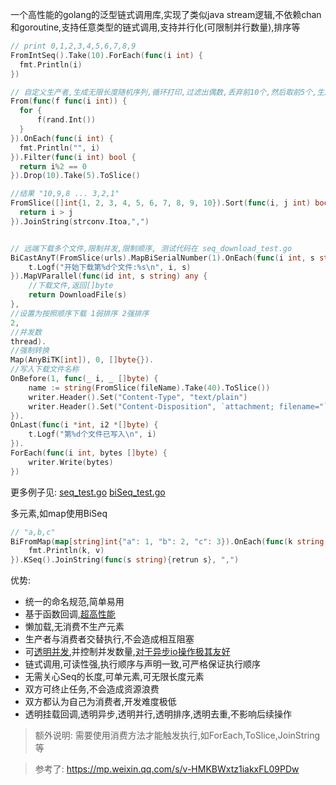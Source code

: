 一个高性能的golang的泛型链式调用库,实现了类似java stream逻辑,不依赖chan和goroutine,支持任意类型的链式调用,支持并行化(可限制并行数量),排序等

```go
// print 0,1,2,3,4,5,6,7,8,9
FromIntSeq().Take(10).ForEach(func(i int) {
  fmt.Println(i)
})

// 自定义生产者,生成无限长度随机序列,循环打印,过滤出偶数,丢弃前10个,然后取前5个,生成切片
From(func(f func(i int)) {
  for {
      f(rand.Int())
  }
}).OnEach(func(i int) {
  fmt.Println("", i)
}).Filter(func(i int) bool {
  return i%2 == 0
}).Drop(10).Take(5).ToSlice()

//结果 "10,9,8 ... 3,2,1"
FromSlice([]int{1, 2, 3, 4, 5, 6, 7, 8, 9, 10}).Sort(func(i, j int) bool {
  return i > j
}).JoinString(strconv.Itoa,",")


// 远端下载多个文件,限制并发,限制顺序, 测试代码在 seq_download_test.go
BiCastAnyT(FromSlice(urls).MapBiSerialNumber(1).OnEach(func(i int, s string) {
    t.Logf("开始下载第%d个文件:%s\n", i, s)
}).MapVParallel(func(id int, s string) any {
    //下载文件,返回[]byte
    return DownloadFile(s)
},
//设置为按照顺序下载 1弱排序 2强排序
2,
//并发数
thread).
//强制转换
Map(AnyBiTK[int]), 0, []byte{}).
//写入下载文件名称
OnBefore(1, func(_ i, _ []byte) {
    name := string(FromSlice(fileName).Take(40).ToSlice())
    writer.Header().Set("Content-Type", "text/plain")
    writer.Header().Set("Content-Disposition", `attachment; filename="`+time.Now().Format("02_15:04:05")+"_"+name+`.merge.txt"`)
}).
OnLast(func(i *int, i2 *[]byte) {
    t.Logf("第%d个文件已写入\n", i)
}).
ForEach(func(i int, bytes []byte) {
    writer.Write(bytes)
})
```

更多例子见: [seq_test.go](./seq__test.go) [biSeq_test.go](./biSeq_test.go)

多元素,如map使用BiSeq

```go
// "a,b,c"
BiFromMap(map[string]int{"a": 1, "b": 2, "c": 3}).OnEach(func(k string, v int) {
    fmt.Println(k, v)
}).KSeq().JoinString(func(s string){retrun s}, ",")
```

优势:

- 统一的命名规范,简单易用
- 基于函数回调,[超高性能](seq_bench_test.go)
- 懒加载,无消费不生产元素
- 生产者与消费者交替执行,不会造成相互阻塞
- 可[透明并发](seq_enhance_test.go),并控制并发数量,[对于异步io操作极其友好](seq_download_test.go)
- 链式调用,可读性强,执行顺序与声明一致,可严格保证执行顺序
- 无需关心Seq的长度,可单元素,可无限长度元素
- 双方可终止任务,不会造成资源浪费
- 双方都认为自己为消费者,开发难度极低
- 透明挂载回调,透明异步,透明并行,透明排序,透明去重,不影响后续操作

> 额外说明: 需要使用消费方法才能触发执行,如ForEach,ToSlice,JoinString等

> 参考了: https://mp.weixin.qq.com/s/v-HMKBWxtz1iakxFL09PDw
